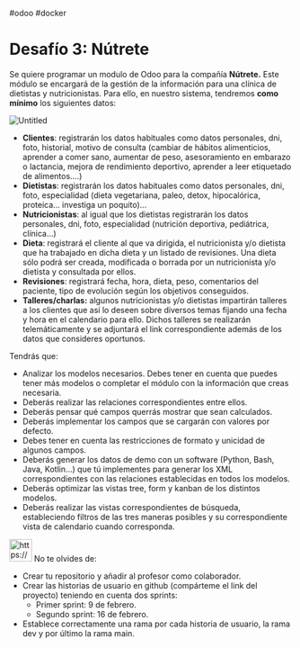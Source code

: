 #odoo #docker 

# Desafío 3: Nútrete

Se quiere programar un modulo de Odoo para la compañía ********************Nútrete.******************** Este módulo se encargará de la gestión de la información para una clínica de dietistas y nutricionistas. Para ello, en nuestro sistema, tendremos **como mínimo** los siguientes datos:

![Untitled](11%20📈%20SGE%202022-2023/Desafío%203%20Nútrete/Untitled.png)

- **Clientes**: registrarán los datos habituales como datos personales, dni, foto, historial, motivo de consulta (cambiar de hábitos alimenticios, aprender a comer sano, aumentar de peso, asesoramiento en embarazo o lactancia, mejora de rendimiento deportivo, aprender a leer etiquetado de alimentos….)
- **Dietistas**: registrarán los datos habituales como datos personales, dni, foto, especialidad (dieta vegetariana, paleo, detox, hipocalórica, proteica… investiga un poquito)…
- **Nutricionistas**: al igual que los dietistas registrarán los datos personales, dni, foto, especialidad (nutrición deportiva, pediátrica, clínica…)
- **Dieta**: registrará el cliente al que va dirigida, el nutricionista y/o dietista que ha trabajado en dicha dieta y un listado de revisiones. Una dieta sólo podrá ser creada, modificada o borrada por un nutricionista y/o dietista y consultada por ellos.
- **Revisiones**: registrará fecha, hora, dieta, peso, comentarios del paciente, tipo de evolución según los objetivos conseguidos.
- ********************Talleres/charlas:******************** algunos nutricionistas y/o dietistas impartirán talleres a los clientes que así lo deseen sobre diversos temas fijando una fecha y hora en el calendario para ello. Dichos talleres se realizarán telemáticamente y se adjuntará el link correspondiente además de los datos que consideres oportunos.

Tendrás que:

- Analizar los modelos necesarios. Debes tener en cuenta que puedes tener más modelos o completar el módulo con la información que creas necesaria.
- Deberás realizar las relaciones correspondientes entre ellos.
- Deberás pensar qué campos querrás mostrar que sean calculados.
- Deberás implementar los campos que se cargarán con valores por defecto.
- Debes tener en cuenta las restricciones de formato y unicidad de algunos campos.
- Deberás generar los datos de demo con un software (Python, Bash, Java, Kotlin…) que tú implementes para generar los XML correspondientes con las relaciones establecidas en todos los modelos.
- Deberás optimizar las vistas tree, form y kanban de los distintos modelos.
- Deberás realizar las vistas correspondientes de búsqueda, estableciendo filtros de las tres maneras posibles y su correspondiente vista de calendario cuando corresponda.

<aside>
<img src="https://www.notion.so/icons/fire_orange.svg" alt="https://www.notion.so/icons/fire_orange.svg" width="40px" /> No te olvides de:

- Crear tu repositorio y añadir al profesor como colaborador.
- Crear las historias de usuario en github (compárteme el link del proyecto) teniendo en cuenta dos sprints:
    - Primer sprint: 9 de febrero.
    - Segundo sprint: 16 de febrero.
- Establece correctamente una rama por cada  historia de usuario, la rama dev y por último la rama main.

</aside>
